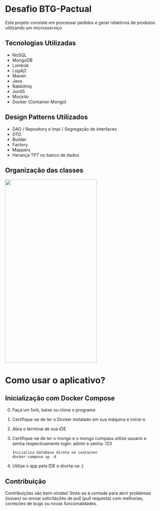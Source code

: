 # Desafio BTG-Pactual
Este projeto consiste em processar pedidos e gerar relatórios de produtos utilizando um microsserviço

## Tecnologias Utilizadas
- NoSQL
- MongoDB
- Lombok
- Log4j2
- Maven
- Java
- Rabbitmq
- Junit5
- Mockito
- Docker (Container Mongo)

## Design Patterns Utilizados
- DAO / Repository e Impl / Segregação de interfaces
- DTO
- Builder
- Factory
- Mappers
- Herança TPT no banco de dados

## Organização das classes
<img src='https://github.com/RayanArgolo03/crud-jdbc-mysql-1/assets/113947677/86a378c2-a4ae-4909-811a-c25e738eb690' width='300' height='600'></img>

# Como usar o aplicativo?
## Inicialização com Docker Compose

0. Faça um fork, baixe ou clone o programa

1. Certifique-se de ter o Docker instalado em sua máquina e inicie-o

2. Abra o terminal de sua IDE

3. Certifique-se de ter o mongo e o mongo compass utilize usuario e senha respectivamente login: admin e senha: 123

   ```
   Inicializa database direto no container
   docker-compose up -d
    ```
4. Utilize o app pela IDE e divirta-se :)

## Contribuição
Contribuições são bem-vindas! Sinta-se à vontade para abrir problemas (issues) ou enviar solicitações de pull (pull requests) com melhorias, correções de bugs ou novas funcionalidades.


